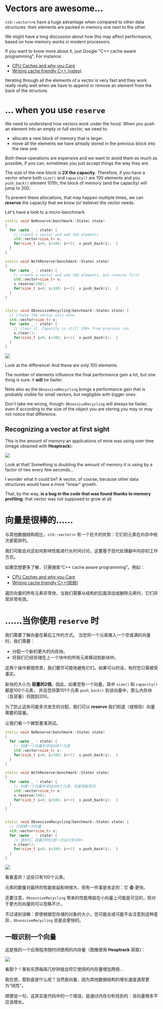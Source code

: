 # Vectors are awesome...

`std::vector<>`s have a huge advantage when compared to other data structures:
their elements are packed in memory one next to the other.

We might have a long discussion about how this may affect performance, based on how memory
works in modern processors.

If you want to know more about it, just Google "C++ cache aware programming". For instance:

- [CPU Caches and why you Care](https://www.aristeia.com/TalkNotes/codedive-CPUCachesHandouts.pdf)
- [Writing cache friendly C++ (video)](https://www.youtube.com/watch?v=Nz9SiF0QVKY) 

Iterating through all the elements of a vector is very fast and they work really really well when we have to
append or remove an element from the back of the structure.

# ... when you use `reserve`

We need to understand how vectors work under the hood.
When you push an element into an empty or full vector, we need to:

- allocate a new block of memory that is larger.
- move all the elements we have already stored in the previous block into the new one. 

Both these operations are expensive and we want to avoid them as much as possible, if you can, 
sometimes you just accept things the way they are.

The size of the new block is **2X the capacity**. Therefore, if you have 
a vector where both `size()` and  `capacity()` are 100 elements and you `push_back()` element 101th,
the block of memory (and the capacity) will jump to 200. 

To prevent these allocations, that may happen multiple times, we can **reserve** the capacity that 
we know (or believe) the vector needs.

Let's have a look to a micro-benchmark.

```C++
static void NoReserve(benchmark::State& state) 
{
  for (auto _ : state) {
    // create a vector and add 100 elements
    std::vector<size_t> v;
    for(size_t i=0; i<100; i++){  v.push_back(i);  }
  }
}

static void WithReserve(benchmark::State& state) 
{
  for (auto _ : state) {
    // create a vector and add 100 elements, but reserve first
    std::vector<size_t> v;
    v.reserve(100);
    for(size_t i=0; i<100; i++){  v.push_back(i);  }
  }
}


static void ObsessiveRecycling(benchmark::State& state) {
  // create the vector only once
  std::vector<size_t> v;
  for (auto _ : state) {
    // clear it. Capacity is still 100+ from previous run
    v.clear();
    for(size_t i=0; i<100; i++){  v.push_back(i);  }
  }
}
```

![](img/vector_reserve.png)

Look at the difference! And these are only 100 elements.

The number of elements influence the final performance gain a lot, but one thing is sure: it **will** be faster.

Note also as the `ObsessiveRecycling` brings a performance gain that is probably visible for small vectors, but negligible with bigger ones.

Don't take me wrong, though: `ObsessiveRecycling` will always be faster, even if according to the size of the object you are storing
you may or may not notice that difference.


## Recognizing a vector at first sight

This is the amount of memory an applications of mine was using over time (image obtained with **Heaptrack**):

![](img/growing_vector.png)

Look at that! Something is doubling the amount of memory it is using by a factor of two every few seconds...

I wonder what it could be? A vector, of course, because other data structures would have a more "linear" growth.

That, by the way, **is a bug in the code that was found thanks to memory profiling**: that vector was not supposed to grow at all.




# 向量是很棒的……

与其他数据结构相比，`std::vector<>` 有一个巨大的优势：它们的元素在内存中依次紧密排列。

我们可能会对这如何影响性能进行长时间讨论，这要基于现代处理器中内存的工作方式。

如果您想更多了解，只需搜索“C++ cache aware programming”。例如：

- [CPU Caches and why you Care](https://www.aristeia.com/TalkNotes/codedive-CPUCachesHandouts.pdf)
- [Writing cache friendly C++(视频)](https://www.youtube.com/watch?v=Nz9SiF0QVKY)

遍历向量的所有元素非常快，当我们需要从结构的后面添加或删除元素时，它们非常非常有效。

# ……当你使用 `reserve` 时

我们需要了解向量在幕后工作的方式。
当您将一个元素推入一个空或满的向量时，我们需要：

- 分配一个新的更大的内存块。
- 将我们已经存储在上一个块中的所有元素移动到新块中。

这两个操作都很昂贵，我们要尽可能地避免它们。如果可以的话，有时您只需接受事实。

新块的大小为 **容量的2倍**。因此，如果您有一个向量，其中 `size()` 和 `capacity()` 都是100个元素，
并且您将第101个元素 `push_back()` 到该向量中，那么内存块（及容量）将跳到200。

为了防止这些可能多次发生的分配，我们可以 **reserve** 我们知道（或相信）向量需要的容量。

让我们看一个微型基准测试。

```C++
static void NoReserve(benchmark::State& state) 
{
  for (auto _ : state) {
    // 创建一个向量并添加100个元素
    std::vector<size_t> v;
    for(size_t i=0; i<100; i++){  v.push_back(i);  }
  }
}

static void WithReserve(benchmark::State& state) 
{
  for (auto _ : state) {
    // 创建一个向量并添加100个元素，但是预留空间
    std::vector<size_t> v;
    v.reserve(100);
    for(size_t i=0; i<100; i++){  v.push_back(i);  }
  }
}


static void ObsessiveRecycling(benchmark::State& state) {
  // 只创建一次向量
  std::vector<size_t> v;
  for (auto _ : state) {
    // 清除它。容量仍然比前一次运行多100+
    v.clear();
    for(size_t i=0; i<100; i++){  v.push_back(i);  }
  }
}
```

![](img/vector_reserve.png)

看看差异！这些只有100个元素。

元素的数量对最终的性能收益影响很大，但有一件事是肯定的：它 **会** 更快。

还要注意，`ObsessiveRecycling` 带来的性能增益在小向量上可能是可见的，但对于更大的向量则可以忽略不计。

不过请别误解：即使根据您存储的对象的大小，您可能会或可能不会注意到这种差异，`ObsessiveRecycling` 总是会更快的。

## 一眼识别一个向量

这是我的一个应用程序随时间使用的内存量（图像使用 **Heaptrack** 获取）：

![](img/growing_vector.png)

看那个！某些东西每隔几秒钟就会将它使用的内存量增加两倍...

我在想，那到底是什么呢？当然是向量，因为其他数据结构的增长速度通常更为“线性”。

顺便说一句，这其实是代码中的一个错误，是通过内存分析找到的：该向量根本不应该增长。




